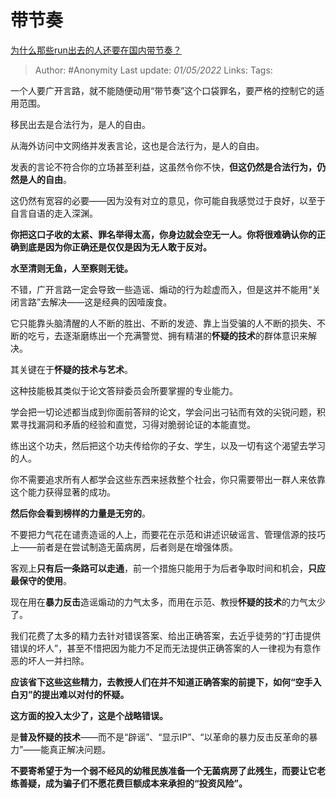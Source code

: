# 带节奏
[为什么那些run出去的人还要在国内带节奏？](https://www.zhihu.com/question/528797784/answer/2457932698)

> Author: #Anonymity
> Last update: *01/05/2022*
> Links:
> Tags:

一个人要广开言路，就不能随便动用“带节奏”这个口袋罪名，要严格的控制它的适用范围。

移民出去是合法行为，是人的自由。

从海外访问中文网络并发表言论，这也是合法行为，是人的自由。

发表的言论不符合你的立场甚至利益，这虽然令你不快，**但这仍然是合法行为，仍然是人的自由**。

这仍然有宽容的必要——因为没有对立的意见，你可能自我感觉过于良好，以至于自言自语的走入深渊。

**你把这口子收的太紧、罪名举得太高，你身边就会空无一人。你将很难确认你的正确到底是因为你正确还是仅仅是因为无人敢于反对。**

**水至清则无鱼，人至察则无徒。**

不错，广开言路一定会导致一些造谣、煽动的行为趁虚而入，但是这并不能用“关闭言路”去解决——这是经典的因噎废食。

它只能靠头脑清醒的人不断的胜出、不断的发迹、靠上当受骗的人不断的损失、不断的吃亏，去逐渐磨练出一个充满警觉、拥有精湛的**怀疑的技术**的群体意识来解决。

其关键在于**怀疑的技术与艺术**。

这种技能极其类似于论文答辩委员会所要掌握的专业能力。

学会把一切论述都当成到你面前答辩的论文，学会问出刁钻而有效的尖锐问题，积累寻找漏洞和矛盾的经验和直觉，习得对脆弱论证的本能直觉。

练出这个功夫，然后把这个功夫传给你的子女、学生，以及一切有这个渴望去学习的人。

你不需要追求所有人都学会这些东西来拯救整个社会，你只需要带出一群人来依靠这个能力获得显著的成功。

**然后你会看到榜样的力量是无穷的**。

不要把力气花在谴责造谣的人上，而要花在示范和讲述识破谣言、管理信源的技巧上——前者是在尝试制造无菌病房，后者则是在增强体质。

客观上**只有后一条路可以走通**，前一个措施只能用于为后者争取时间和机会，**只应最保守的使用**。

现在用在**暴力反击**造谣煽动的力气太多，而用在示范、教授**怀疑的技术**的力气太少了。

我们花费了太多的精力去针对错误答案、给出正确答案，去近乎徒劳的“打击提供错误的坏人”，甚至不惜把因为能力不足而无法提供正确答案的人一律视为有意作恶的坏人一并扫除。

**应该省下这些这些精力，去教授人们在并不知道正确答案的前提下，如何“空手入白刃”的提出难以对付的怀疑。**

**这方面的投入太少了，这是个战略错误。**

是**普及怀疑的技术**——而不是“辟谣”、“显示IP”、“以革命的暴力反击反革命的暴力”——能真正解决问题。

**不要寄希望于为一个弱不经风的幼稚民族准备一个无菌病房了此残生，而要让它老练善疑，成为骗子们不愿花费巨额成本来承担的“投资风险”。**
